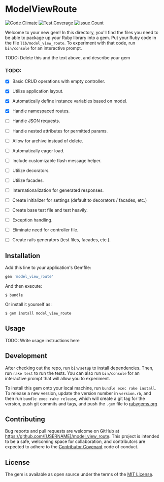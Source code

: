 # ModelViewRoute

[![Code Climate](https://codeclimate.com/github/BryanSaxon/model_view_route/badges/gpa.svg)](https://codeclimate.com/github/BryanSaxon/model_view_route)
[![Test Coverage](https://codeclimate.com/github/BryanSaxon/model_view_route/badges/coverage.svg)](https://codeclimate.com/github/BryanSaxon/model_view_route/coverage)
[![Issue Count](https://codeclimate.com/github/BryanSaxon/model_view_route/badges/issue_count.svg)](https://codeclimate.com/github/BryanSaxon/model_view_route)

Welcome to your new gem! In this directory, you'll find the files you need to be able to package up your Ruby library into a gem. Put your Ruby code in the file `lib/model_view_route`. To experiment with that code, run `bin/console` for an interactive prompt.

TODO: Delete this and the text above, and describe your gem

### TODO:

- [x] Basic CRUD operations with empty controller.

- [x] Utilize application layout.

- [x] Automatically define instance variables based on model.

- [x] Handle namespaced routes.

- [ ] Handle JSON requests.

- [ ] Handle nested attributes for permitted params.

- [ ] Allow for archive instead of delete.

- [ ] Automatically eager load.

- [ ] Include customizable flash message helper.

- [ ] Utilize decorators.

- [ ] Utilize facades.

- [ ] Internationalization for generated responses.

- [ ] Create initializer for settings (default to decorators / facades, etc.)

- [ ] Create base test file and test heavily.

- [ ] Exception handling.

- [ ] Eliminate need for controller file.

- [ ] Create rails generators (test files, facades, etc.).

## Installation

Add this line to your application's Gemfile:

```ruby
gem 'model_view_route'
```

And then execute:

    $ bundle

Or install it yourself as:

    $ gem install model_view_route

## Usage

TODO: Write usage instructions here

## Development

After checking out the repo, run `bin/setup` to install dependencies. Then, run `rake test` to run the tests. You can also run `bin/console` for an interactive prompt that will allow you to experiment.

To install this gem onto your local machine, run `bundle exec rake install`. To release a new version, update the version number in `version.rb`, and then run `bundle exec rake release`, which will create a git tag for the version, push git commits and tags, and push the `.gem` file to [rubygems.org](https://rubygems.org).

## Contributing

Bug reports and pull requests are welcome on GitHub at https://github.com/[USERNAME]/model_view_route. This project is intended to be a safe, welcoming space for collaboration, and contributors are expected to adhere to the [Contributor Covenant](http://contributor-covenant.org) code of conduct.


## License

The gem is available as open source under the terms of the [MIT License](http://opensource.org/licenses/MIT).
